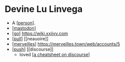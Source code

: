 # Devine Lu Linvega

- A [[person]].
- [[mastodon]] 
- [[go]] https://wiki.xxiivv.com
- [[pull]] [[neauoire]]
- [[merveilles]] https://merveilles.town/web/accounts/5
- [[push]] [[discourse]] 
  - loved [[a cheatsheet on discourse]]


[//begin]: # "Autogenerated link references for markdown compatibility"
[person]: person "Person"
[mastodon]: mastodon "Mastodon"
[go]: go "Go"
[pull]: pull "Pull"
[merveilles]: merveilles "Merveilles"
[push]: push "Push"
[a cheatsheet on discourse]: a-cheatsheet-on-discourse "A Cheatsheet on Discourse"
[//end]: # "Autogenerated link references"